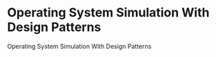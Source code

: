 # Operating System Simulation With Design Patterns
Operating System Simulation With Design Patterns
